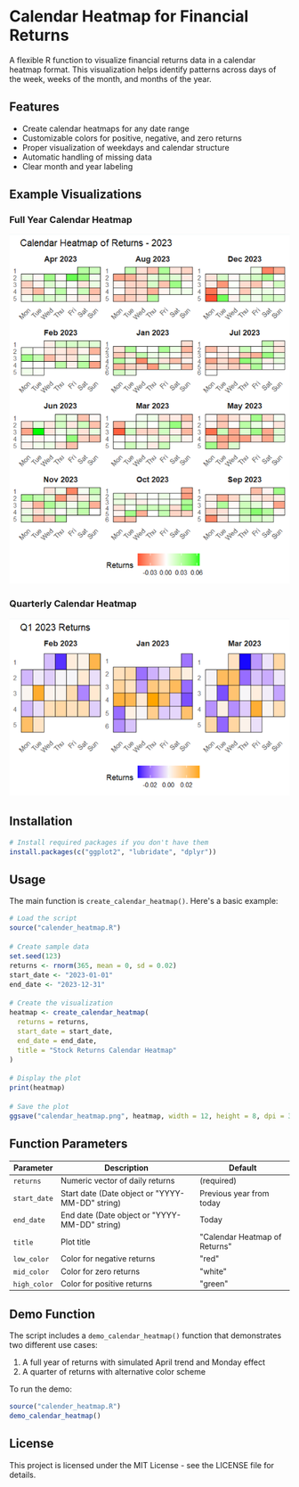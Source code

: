 # Calendar Heatmap for Financial Returns

A flexible R function to visualize financial returns data in a calendar heatmap format. This visualization helps identify patterns across days of the week, weeks of the month, and months of the year.

## Features

- Create calendar heatmaps for any date range
- Customizable colors for positive, negative, and zero returns
- Proper visualization of weekdays and calendar structure
- Automatic handling of missing data
- Clear month and year labeling

## Example Visualizations

### Full Year Calendar Heatmap

![Annual Calendar Heatmap](annual_heatmap.png)

### Quarterly Calendar Heatmap

![Quarterly Calendar Heatmap](quarterly_heatmap.png)

## Installation

```r
# Install required packages if you don't have them
install.packages(c("ggplot2", "lubridate", "dplyr"))
```

## Usage

The main function is `create_calendar_heatmap()`. Here's a basic example:

```r
# Load the script
source("calender_heatmap.R")

# Create sample data
set.seed(123)
returns <- rnorm(365, mean = 0, sd = 0.02)
start_date <- "2023-01-01"
end_date <- "2023-12-31"

# Create the visualization
heatmap <- create_calendar_heatmap(
  returns = returns,
  start_date = start_date,
  end_date = end_date,
  title = "Stock Returns Calendar Heatmap"
)

# Display the plot
print(heatmap)

# Save the plot
ggsave("calendar_heatmap.png", heatmap, width = 12, height = 8, dpi = 300)
```

## Function Parameters

| Parameter | Description | Default |
|-----------|-------------|---------|
| `returns` | Numeric vector of daily returns | (required) |
| `start_date` | Start date (Date object or "YYYY-MM-DD" string) | Previous year from today |
| `end_date` | End date (Date object or "YYYY-MM-DD" string) | Today |
| `title` | Plot title | "Calendar Heatmap of Returns" |
| `low_color` | Color for negative returns | "red" |
| `mid_color` | Color for zero returns | "white" |
| `high_color` | Color for positive returns | "green" |

## Demo Function

The script includes a `demo_calendar_heatmap()` function that demonstrates two different use cases:

1. A full year of returns with simulated April trend and Monday effect
2. A quarter of returns with alternative color scheme

To run the demo:

```r
source("calender_heatmap.R")
demo_calendar_heatmap()
```

## License

This project is licensed under the MIT License - see the LICENSE file for details.

